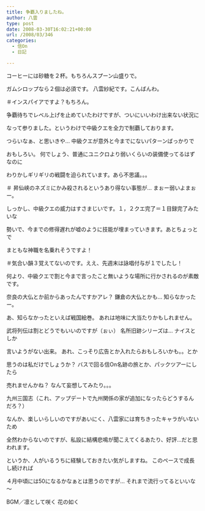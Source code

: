 ```yaml
---
title: 争覇入りましたね。
author: 八雲
type: post
date: 2008-03-30T16:02:21+00:00
url: /2008/03/346
categories:
  - 信On
  - 日記

---
```

コーヒーには砂糖を２杯。もちろんスプーン山盛りで。
  
ガムシロップなら２個は必須です。 八雲紗紀です。こんばんわ。
  
＃インスパイアですよ？もちろん。

争覇待ちでレベル上げを止めていたわけですが、ついにいいわけ出来ない状況に
  
なって参りました。というわけで中級クエを全力で制覇しております。
  
つらいなぁ、と思いきや… 中級クエが意外と今までにないパターンばっかりで
  
おもしろい。 何でしょう、普通にユニクロより弱いくらいの装備使ってるはずなのに
  
わりかしギリギリの戦闘を迫られています。あら不思議。。。
  
＃ 昇仙峡のネズミにかみ殺されるというあり得ない事態が… まぉー弱いよまぉー。

しっかし、中級クエの威力はすさまじいです。１，２クエ完了＝１目録完了みたいな
  
勢いで、今までの修得遅れが嘘のように技能が埋まっていきます。あとちょっとで
  
まともな神職を名乗れそうですよ！
  
＃気合い韻３覚えてないのです。ええ、先週末は詠唱付与が１でしたし！

何より、中級クエで割と今まで言ったこと無いような場所に行かされるのが素敵です。
  
奈良の大仏とか前からあったんですかアレ？ 鎌倉の大仏とかも… 知らなかったー。
  
あ、知らなかったといえば戦国絵巻。 あれは地味に大当たりかもしれません。
  
武将列伝は割とどうでもいいのですが（ぉぃ） 名所旧跡シリーズは… ナイスとしか
  
言いようがない出来。 あれ、こっそり広告とか入れたらおもしろいかも。。とか
  
思うのは私だけでしょうか？ バスで回る信On名跡の旅とか、パックツアーにしたら
  
売れませんかね？ なんて妄想してみたり。。。

九州三国志（これ、アップデートで九州関係の家が追加になったらどうするんだろ？）
  
なんか、楽しいらしいのですがあいにく、八雲家には育ちきったキャラがいないため
  
全然わからないのですが、私設に結構悲鳴が聞こえてくるあたり、好評…だと思われます。
  
というか、人がいるうちに経験しておきたい気がしますね。 このペースで成長し続ければ
  
４月中頃には50になるかなぁとは思うのですが… それまで流行ってるといいな～

BGM／凛として咲く 花の如く
